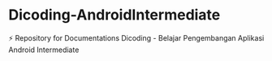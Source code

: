 # Dicoding-AndroidIntermediate
⚡ Repository for Documentations Dicoding - Belajar Pengembangan Aplikasi Android Intermediate
